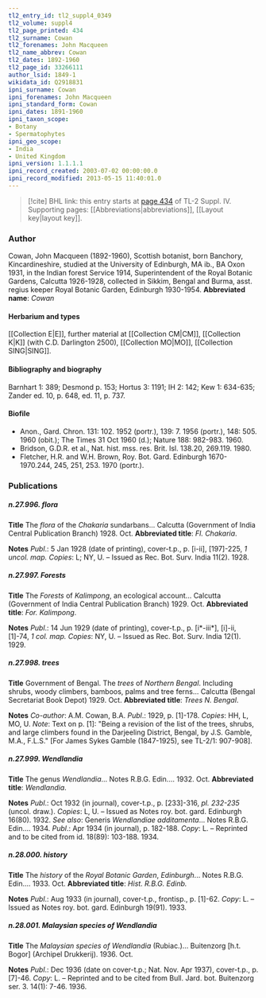 ```yaml
---
tl2_entry_id: tl2_suppl4_0349
tl2_volume: suppl4
tl2_page_printed: 434
tl2_surname: Cowan
tl2_forenames: John Macqueen
tl2_name_abbrev: Cowan
tl2_dates: 1892-1960
tl2_page_id: 33266111
author_lsid: 1849-1
wikidata_id: Q2918831
ipni_surname: Cowan
ipni_forenames: John Macqueen
ipni_standard_form: Cowan
ipni_dates: 1891-1960
ipni_taxon_scope: 
- Botany
- Spermatophytes
ipni_geo_scope: 
- India
- United Kingdom
ipni_version: 1.1.1.1
ipni_record_created: 2003-07-02 00:00:00.0
ipni_record_modified: 2013-05-15 11:40:01.0
---
```



> [!cite] BHL link: this entry starts at [page 434](https://www.biodiversitylibrary.org/page/33266111) of TL-2 Suppl. IV.
> Supporting pages: [[Abbreviations|abbreviations]], [[Layout key|layout key]].

### Author

Cowan, John Macqueen (1892-1960), Scottish botanist, born Banchory, Kincardineshire, studied at the University of Edinburgh, MA ib., BA Oxon 1931, in the Indian forest Service 1914, Superintendent of the Royal Botanic Gardens, Calcutta 1926-1928, collected in Sikkim, Bengal and Burma, asst. regius keeper Royal Botanic Garden, Edinburgh 1930-1954. 
**Abbreviated name**: *Cowan*

#### Herbarium and types

[[Collection E|E]], further material at [[Collection CM|CM]], [[Collection K|K]] (with C.D. Darlington 2500), [[Collection MO|MO]], [[Collection SING|SING]].

#### Bibliography and biography

Barnhart 1: 389; Desmond p. 153; Hortus 3: 1191; IH 2: 142; Kew 1: 634-635; Zander ed. 10, p. 648, ed. 11, p. 737.

#### Biofile

- Anon., Gard. Chron. 131: 102. 1952 (portr.), 139: 7. 1956 (portr.), 148: 505. 1960 (obit.); The Times 31 Oct 1960 (d.); Nature 188: 982-983. 1960.
- Bridson, G.D.R. et al., Nat. hist. mss. res. Brit. Isl. 138.20, 269.119. 1980.
- Fletcher, H.R. and W.H. Brown, Roy. Bot. Gard. Edinburgh 1670-1970.244, 245, 251, 253. 1970 (portr.).

### Publications

##### n.27.996. flora

**Title**
The *flora* of the *Chakaria* sundarbans... Calcutta (Government of India Central Publication Branch) 1928. Oct.
**Abbreviated title**: *Fl. Chakaria*.

**Notes**
*Publ*.: 5 Jan 1928 (date of printing), cover-t.p., p. \[i-ii\], \[197\]-225, *1 uncol. map. Copies*: L; NY, U. – Issued as Rec. Bot. Surv. India 11(2). 1928.

##### n.27.997. Forests

**Title**
The *Forests* of *Kalimpong*, an ecological account... Calcutta (Government of India Central Publication Branch) 1929. Oct.
**Abbreviated title**: *For. Kalimpong*.

**Notes**
*Publ*.: 14 Jun 1929 (date of printing), cover-t.p., p. \[i\*-iii\*\], \[i\]-ii, \[1\]-74, *1 col. map. Copies*: NY, U. – Issued as Rec. Bot. Surv. India 12(1). 1929.

##### n.27.998. trees

**Title**
Government of Bengal. The *trees* of *Northern Bengal*. Including shrubs, woody climbers, bamboos, palms and tree ferns... Calcutta (Bengal Secretariat Book Depot) 1929. Oct.
**Abbreviated title**: *Trees N. Bengal*.

**Notes**
*Co-author*: A.M. Cowan, B.A.
*Publ*.: 1929, p. \[1\]-178. *Copies*: HH, L, MO, U.
*Note*: Text on p. \[1\]: "Being a revision of the list of the trees, shrubs, and large climbers found in the Darjeeling District, Bengal, by J.S. Gamble, M.A., F.L.S." \[For James Sykes Gamble (1847-1925), see TL-2/1: 907-908\].

##### n.27.999. Wendlandia

**Title**
The genus *Wendlandia*... Notes R.B.G. Edin.... 1932. Oct.
**Abbreviated title**: *Wendlandia*.

**Notes**
*Publ*.: Oct 1932 (in journal), cover-t.p., p. \[233\]-316, *pl. 232-235* (uncol. draw.). *Copies*: L, U. – Issued as Notes roy. bot. gard. Edinburgh 16(80). 1932.
*See also*: Generis *Wendlandiae additamenta*... Notes R.B.G. Edin.... 1934. *Publ*.: Apr 1934 (in journal), p. 182-188. *Copy*: L. – Reprinted and to be cited from id. 18(89): 103-188. 1934.

##### n.28.000. history

**Title**
The *history* of the *Royal Botanic Garden*, *Edinburgh*... Notes R.B.G. Edin.... 1933. Oct.
**Abbreviated title**: *Hist. R.B.G. Edinb.*

**Notes**
*Publ*.: Aug 1933 (in journal), cover-t.p., frontisp., p. \[1\]-62. *Copy*: L. – Issued as Notes roy. bot. gard. Edinburgh 19(91). 1933.

##### n.28.001. Malaysian species of Wendlandia

**Title**
The *Malaysian species of Wendlandia* (Rubiac.)... Buitenzorg \[h.t. Bogor\] (Archipel Drukkerij). 1936. Oct.

**Notes**
*Publ*.: Dec 1936 (date on cover-t.p.; Nat. Nov. Apr 1937), cover-t.p., p. \[7\]-46. *Copy*: L. – Reprinted and to be cited from Bull. Jard. bot. Buitenzorg ser. 3. 14(1): 7-46. 1936.

